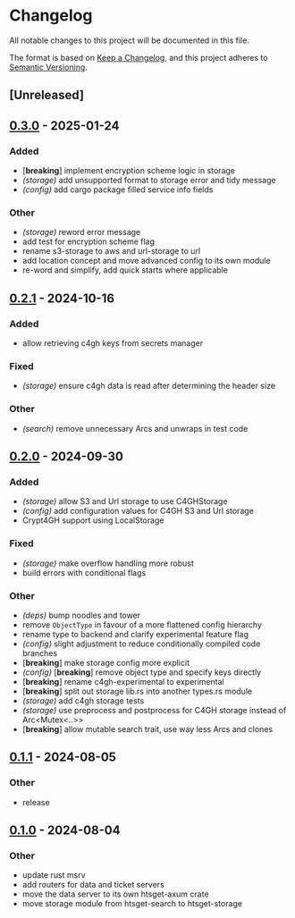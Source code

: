 # Changelog
All notable changes to this project will be documented in this file.

The format is based on [Keep a Changelog](https://keepachangelog.com/en/1.0.0/),
and this project adheres to [Semantic Versioning](https://semver.org/spec/v2.0.0.html).

## [Unreleased]

## [0.3.0](https://github.com/umccr/htsget-rs/compare/htsget-storage-v0.2.1...htsget-storage-v0.3.0) - 2025-01-24

### Added

- [**breaking**] implement encryption scheme logic in storage
- *(storage)* add unsupported format to storage error and tidy message
- *(config)* add cargo package filled service info fields

### Other

- *(storage)* reword error message
- add test for encryption scheme flag
- rename s3-storage to aws and url-storage to url
- add location concept and move advanced config to its own module
- re-word and simplify, add quick starts where applicable

## [0.2.1](https://github.com/umccr/htsget-rs/compare/htsget-storage-v0.2.0...htsget-storage-v0.2.1) - 2024-10-16

### Added

- allow retrieving c4gh keys from secrets manager

### Fixed

- *(storage)* ensure c4gh data is read after determining the header size

### Other

- *(search)* remove unnecessary Arcs and unwraps in test code

## [0.2.0](https://github.com/umccr/htsget-rs/compare/htsget-storage-v0.1.1...htsget-storage-v0.2.0) - 2024-09-30

### Added

- *(storage)* allow S3 and Url storage to use C4GHStorage
- *(config)* add configuration values for C4GH S3 and Url storage
- Crypt4GH support using LocalStorage

### Fixed

- *(storage)* make overflow handling more robust
- build errors with conditional flags

### Other

- *(deps)* bump noodles and tower
- remove `ObjectType` in favour of a more flattened config hierarchy
- rename type to backend and clarify experimental feature flag
- *(config)* slight adjustment to reduce conditionally compiled code branches
- [**breaking**] make storage config more explicit
- *(config)* [**breaking**] remove object type and specify keys directly
- [**breaking**] rename c4gh-experimental to experimental
- [**breaking**] split out storage lib.rs into another types.rs module
- *(storage)* add c4gh storage tests
- *(storage)* use preprocess and postprocess for C4GH storage instead of Arc<Mutex<..>>
- [**breaking**] allow mutable search trait, use way less Arcs and clones

## [0.1.1](https://github.com/umccr/htsget-rs/compare/htsget-storage-v0.1.0...htsget-storage-v0.1.1) - 2024-08-05

### Other
- release

## [0.1.0](https://github.com/umccr/htsget-rs/releases/tag/htsget-storage-v0.1.0) - 2024-08-04

### Other
- update rust msrv
- add routers for data and ticket servers
- move the data server to its own htsget-axum crate
- move storage module from htsget-search to htsget-storage
